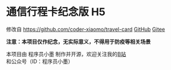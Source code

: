 # 通信行程卡纪念版 H5


修改自 https://github.com/coder-xiaomo/travel-card
[GitHub](https://github.com/coder-xiaomo/travel-card) [Gitee](https://gitee.com/coder-xiaomo/travel-card)

**注意：本项目仅作纪念，无实际意义，不得用于防疫等相关场景**



本项目由 程序员小墨 制作并开源，欢迎关注我的[B站](https://space.bilibili.com/457109942)和公众号（ID：程序员小墨）
